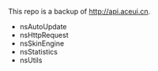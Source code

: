 This repo is a backup of http://api.aceui.cn.

- nsAutoUpdate
- nsHttpRequest
- nsSkinEngine
- nsStatistics
- nsUtils